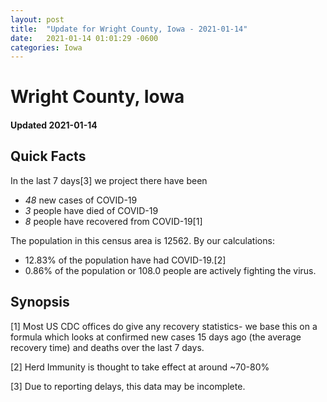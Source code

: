 ```yaml
---
layout: post
title:  "Update for Wright County, Iowa - 2021-01-14"
date:   2021-01-14 01:01:29 -0600
categories: Iowa
---
```


# Wright County, Iowa
#### Updated 2021-01-14

## Quick Facts

In the last 7 days[3] we project there have been
- *48* new cases of COVID-19
- *3* people have died of COVID-19
- *8* people have recovered from COVID-19[1]

The population in this census area is 12562. By our calculations:
- 12.83% of the population have had COVID-19.[2]
- 0.86% of the population or 108.0 people are actively fighting the virus.

## Synopsis




[1] Most US CDC offices do give any recovery statistics- we base this on a formula which looks at confirmed new cases
15 days ago (the average recovery time) and deaths over the last 7 days.

[2] Herd Immunity is thought to take effect at around ~70-80%

[3] Due to reporting delays, this data may be incomplete.
 
    